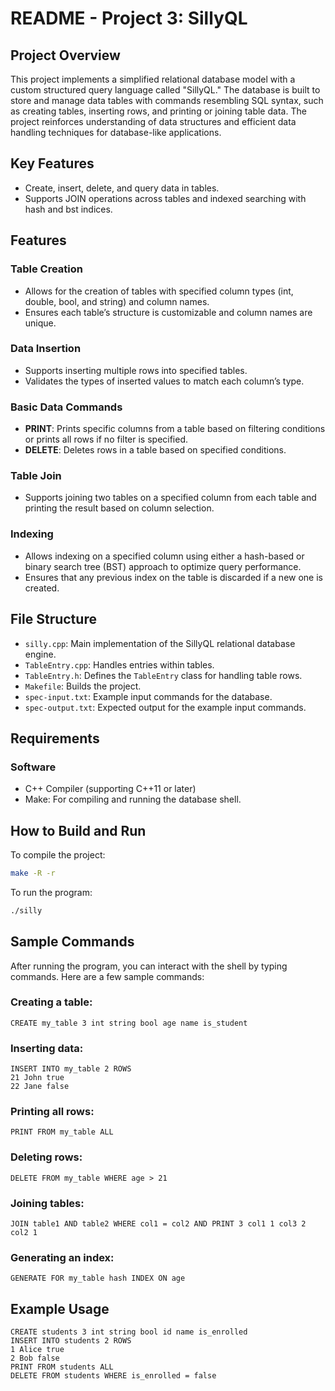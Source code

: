 # README - Project 3: SillyQL

## Project Overview
This project implements a simplified relational database model with a custom structured query language called "SillyQL." The database is built to store and manage data tables with commands resembling SQL syntax, such as creating tables, inserting rows, and printing or joining table data. The project reinforces understanding of data structures and efficient data handling techniques for database-like applications.

## Key Features
- Create, insert, delete, and query data in tables.
- Supports JOIN operations across tables and indexed searching with hash and bst indices.

## Features
### Table Creation
- Allows for the creation of tables with specified column types (int, double, bool, and string) and column names.
- Ensures each table’s structure is customizable and column names are unique.

### Data Insertion
- Supports inserting multiple rows into specified tables.
- Validates the types of inserted values to match each column’s type.

### Basic Data Commands
- **PRINT**: Prints specific columns from a table based on filtering conditions or prints all rows if no filter is specified.
- **DELETE**: Deletes rows in a table based on specified conditions.

### Table Join
- Supports joining two tables on a specified column from each table and printing the result based on column selection.

### Indexing
- Allows indexing on a specified column using either a hash-based or binary search tree (BST) approach to optimize query performance.
- Ensures that any previous index on the table is discarded if a new one is created.

## File Structure
- `silly.cpp`: Main implementation of the SillyQL relational database engine.
- `TableEntry.cpp`: Handles entries within tables.
- `TableEntry.h`: Defines the `TableEntry` class for handling table rows.
- `Makefile`: Builds the project.
- `spec-input.txt`: Example input commands for the database.
- `spec-output.txt`: Expected output for the example input commands.

## Requirements
### Software
- C++ Compiler (supporting C++11 or later)
- Make: For compiling and running the database shell.

## How to Build and Run
To compile the project:
```bash
make -R -r
```

To run the program:
```bash
./silly
```

## Sample Commands
After running the program, you can interact with the shell by typing commands. Here are a few sample commands:

### Creating a table:
```plaintext
CREATE my_table 3 int string bool age name is_student
```

### Inserting data:
```plaintext
INSERT INTO my_table 2 ROWS
21 John true
22 Jane false
```

### Printing all rows:
```plaintext
PRINT FROM my_table ALL
```

### Deleting rows:
```plaintext
DELETE FROM my_table WHERE age > 21
```

### Joining tables:
```plaintext
JOIN table1 AND table2 WHERE col1 = col2 AND PRINT 3 col1 1 col3 2 col2 1
```

### Generating an index:
```plaintext
GENERATE FOR my_table hash INDEX ON age
```

## Example Usage
```plaintext
CREATE students 3 int string bool id name is_enrolled
INSERT INTO students 2 ROWS
1 Alice true
2 Bob false
PRINT FROM students ALL
DELETE FROM students WHERE is_enrolled = false
```

